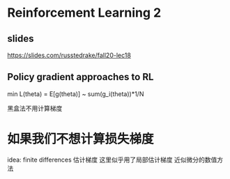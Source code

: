 # Reinforcement Learning 2

## slides 
https://slides.com/russtedrake/fall20-lec18

## Policy gradient approaches to RL

min L(theta) = E[g(theta)] ~ sum(g_i(theta))*1/N

黑盒法不用计算梯度

# 如果我们不想计算损失梯度

idea: finite differences 估计梯度 这里似乎用了局部估计梯度 近似微分的数值方法